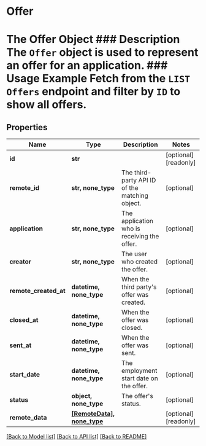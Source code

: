 # Offer

# The Offer Object ### Description The `Offer` object is used to represent an offer for an application.  ### Usage Example Fetch from the `LIST Offers` endpoint and filter by `ID` to show all offers.

## Properties
Name | Type | Description | Notes
------------ | ------------- | ------------- | -------------
**id** | **str** |  | [optional] [readonly] 
**remote_id** | **str, none_type** | The third-party API ID of the matching object. | [optional] 
**application** | **str, none_type** | The application who is receiving the offer. | [optional] 
**creator** | **str, none_type** | The user who created the offer. | [optional] 
**remote_created_at** | **datetime, none_type** | When the third party&#39;s offer was created. | [optional] 
**closed_at** | **datetime, none_type** | When the offer was closed. | [optional] 
**sent_at** | **datetime, none_type** | When the offer was sent. | [optional] 
**start_date** | **datetime, none_type** | The employment start date on the offer. | [optional] 
**status** | **object, none_type** | The offer&#39;s status. | [optional] 
**remote_data** | [**[RemoteData], none_type**](RemoteData.md) |  | [optional] [readonly] 

[[Back to Model list]](../README.md#documentation-for-models) [[Back to API list]](../README.md#documentation-for-api-endpoints) [[Back to README]](../README.md)


